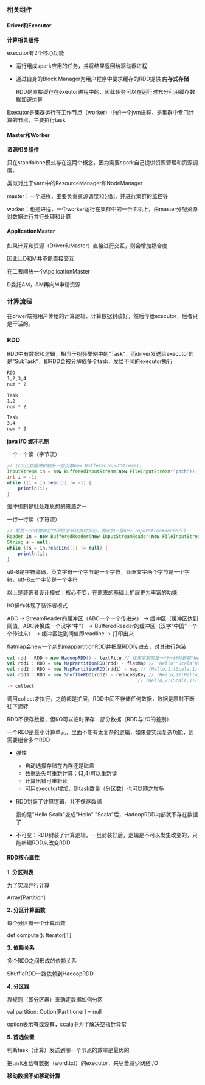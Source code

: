 ### 相关组件

#### Driver和Executor

**计算相关组件**

executor有2个核心功能

* 运行组成spark应用的任务，并将结果返回给驱动器进程

* 通过自身的Block Manager为用户程序中要求缓存的RDD提供 **内存式存储** 

  RDD是直接缓存在exeutor进程中的，因此任务可以在运行时充分利用缓存数据加速运算

Executor是集群运行在工作节点（worker）中的一个jvm进程，是集群中专门计算的节点，主要执行task

#### Master和Worker

**资源相关组件**

只在standalone模式存在这两个概念，因为需要spark自己提供资源管理和资源调度。

类似对比于yarn中的ResourceManager和NodeManager

master：一个进程，主要负责资源调度和分配，并进行集群的监控等

worker：也是进程，一个worker运行在集群中的一台主机上，由master分配资源对数据进行并行处理和计算

#### ApplicationMaster

如果计算和资源（Driver和Master）直接进行交互，则会增加耦合度

因此让D和M并不能直接交互

在二者间放一个ApplicationMaster

D委托AM，AM再向M申请资源



### 计算流程

在driver端把用户传给的计算逻辑、计算数据封装好，然后传给executor，后者只是干活的。



### RDD

RDD中有数据和逻辑，相当于视频举例中的"Task"，而driver发送给executor的是"SubTask"，即RDD会被分解成多个task，发给不同的executor执行

```txt
RDD
1,2,3,4
num * 2

Task
1,2
num * 2

Task
3,4
num * 2
```

**java I/O 缓冲机制**

一个一个读（字节流）

```java
// 仅仅比非缓冲机制多一层函数new BufferedInputStream()
InputStream in = new BufferedInputStream(new FileInputStream("path"));
int i = -1;
while ((i = in.read()) != -1) {
    println(i);
}
```

缓冲机制是批处理思想的来源之一

一行一行读（字符流）

```java
// 需要一个转换流在中间把字节转换成字符，因此加一层new InputStreamReader()
Reader in = new BufferedReader(new InputStreamReader(new FileInputStream("path"), "UTF-8"));
String s = null;
while ((s = in.readLine()) != null) {
    println(i);
}
```

utf-8是字符编码，英文字母一个字节是一个字符，亚洲文字两个字节是一个字符，utf-8三个字节是一个字符

以上是装饰者设计模式：核心不变，在原来的基础上扩展更为丰富的功能

I/O操作体现了装饰者模式

ABC -> StreamReader的缓冲区（ABC一个一个传进来） -> 缓冲区（缓冲区达到阈值，ABC转换成一个汉字“中”） -> BufferedReader的缓冲区（汉字“中国”一个个传过来） -> 缓冲区达到阈值即readline -> 打印出来



flatmap会new一个新的mappartitionRDD并把原RDD传进去，对其进行包装

```scala
val rdd : RDD = new HadoopRDD() - textFile // 这里拿到的是一行一行的数据"Hello Scala""Hello Spark"
val rdd1 : RDD = new MapPartitionRDD(rdd) - flatMap // "Hello""Scala"Hello""Spark"
val rdd2 : RDD = new MapPartitionRDD(rdd1) - map // (Hello,1)(Scala,1)(Hello,1)(Spark,1)
val rdd3 : RDD = new ShuffleRDD(rdd2) - reduceByKey // (Hello,1)(Hello,1)(Scala,1)(Spark,1)
												// (Hello,2)(Scala,1)(Spark,1)
-> collect
```

调用collect才执行，之前都是扩展，RDD中间不存储任何数据，数据是原封不断往下流转

RDD不保存数据，但I/O可以临时保存一部分数据（RDD与I/O的差别）

一个RDD是最小计算单元，里面不能有太复杂的逻辑，如果要实现复杂功能，则需要组合多个RDD

* 弹性
  * 自动选择存储在内存还是磁盘
  * 数据丢失可重新计算：(3,4)可以重新读
  * 计算出错可重新读
  * 可用executor增加，则task数量（分区数）也可以随之增多

* RDD封装了计算逻辑，并不保存数据

  指的是"Hello Scala"变成"Hello" "Scala"后，HadoopRDD内部就不存在数据了

* 不可变：RDD封装了计算逻辑，一旦封装好后，逻辑是不可以发生改变的，只能新建RDD来改变RDD

#### RDD核心属性

**1. 分区列表**

为了实现并行计算

Array[Partition]

**2. 分区计算函数**

每个分区有一个计算函数

def compute(): Iterator[T] 

**3. 依赖关系**

多个RDD之间形成的依赖关系

ShuffleRDD一路依赖到HadoopRDD

**4. 分区器**

靠规则（即分区器）来确定数据如何分区

val partition: Option[Partitioner] = null

option表示有或没有，scala中为了解决空指针异常

**5. 首选位置**

判断task（计算）发送到哪一个节点的效率是最优的

把task发给有数据（word.txt）的executor，来尽量减少网络I/O

**移动数据不如移动计算**